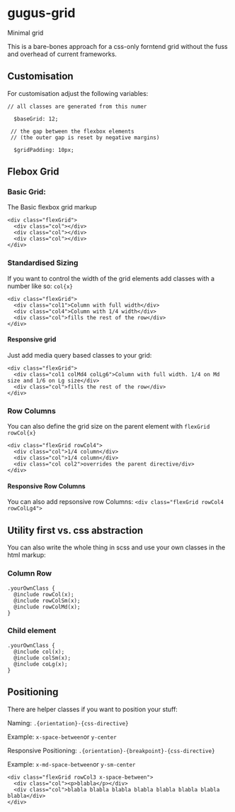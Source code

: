 # gugus-grid
Minimal grid

This is a bare-bones approach for a css-only forntend grid without the fuss and overhead of current frameworks.

## Customisation
For customisation adjust the following variables:
```
// all classes are generated from this numer

  $baseGrid: 12; 
  
 // the gap between the flexbox elements
 // (the outer gap is reset by negative margins)
 
  $gridPadding: 10px; 
```

## Flebox Grid

### Basic Grid:
The Basic flexbox grid markup

```
<div class="flexGrid">
  <div class="col"></div>
  <div class="col"></div>
  <div class="col"></div>
</div>

```

### Standardised Sizing
If you want to control the width of the grid elements add classes with a number like so: `col{x}`

```
<div class="flexGrid">
  <div class="col1">Column with full width</div>
  <div class="col4">Column with 1/4 width</div>
  <div class="col">fills the rest of the row</div>
</div>

```

#### Responsive grid
Just add media query based classes to your grid:
```
<div class="flexGrid">
  <div class="col1 colMd4 colLg6">Column with full width. 1/4 on Md size and 1/6 on Lg size</div>
  <div class="col">fills the rest of the row</div>
</div>

```
### Row Columns
You can also define the grid size on the parent element with `flexGrid rowCol{x}`
```
<div class="flexGrid rowCol4">
  <div class="col">1/4 column</div>
  <div class="col">1/4 column</div>
  <div class="col col2">overrides the parent directive/div>
</div>

```
#### Responsive Row Columns
You can also add repsonsive row Columns: ```<div class="flexGrid rowCol4 rowColLg4">```

## Utility first vs. css abstraction
You can also write the whole thing in scss and use your own classes in the html markup:

### Column Row
```
.yourOwnClass {
  @include rowCol(x);
  @include rowColSm(x);
  @include rowColMd(x);
}
```


### Child element
```
.yourOwnClass {
  @include col(x);
  @include colSm(x);
  @include coLg(x);
}
```
## Positioning
There are helper classes if you want to position your stuff:

Naming: `.{orientation}-{css-directive}`

Example: `x-space-between`or `y-center`

Responsive Positioning: `.{orientation}-{breakpoint}-{css-directive}`

Example: `x-md-space-between`or `y-sm-center`

```
<div class="flexGrid rowCol3 x-space-between">
  <div class="col"><p>blabla</p></div>
  <div class="col">blabla blabla blabla blabla blabla blabla blabla blabla</div>
</div>
```
